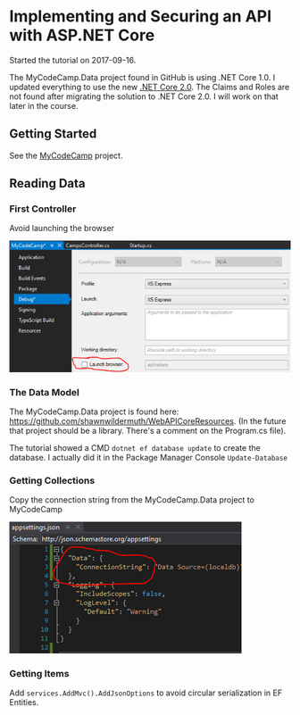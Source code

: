# Implementing and Securing an API with ASP.NET Core
Started the tutorial on 2017-09-16.

The MyCodeCamp.Data project found in GitHub is using .NET Core 1.0. I updated everything to use the new [.NET Core 2.0](https://blogs.msdn.microsoft.com/dotnet/2017/08/14/announcing-net-core-2-0/).
The Claims and Roles are not found after migrating the solution to .NET Core 2.0. I will work on that later in the course.

## Getting Started
See the [MyCodeCamp](MyCodeCamp) project.

## Reading Data

### First Controller
Avoid launching the browser

![Avoid launching the browser](Images/201709160916-Avoid_Launching_The_Browser.png)

### The Data Model

The MyCodeCamp.Data project is found here: https://github.com/shawnwildermuth/WebAPICoreResources. (In the future that project should be a library. There's a comment on the Program.cs file).

The tutorial showed a CMD `dotnet ef database update` to create the database. I actually did it in the Package Manager Console `Update-Database`

### Getting Collections

Copy the connection string from the MyCodeCamp.Data project to MyCodeCamp

![Copy the connection string](Images/201709161023-Copy_The_Connection_String.png)

### Getting Items

Add `services.AddMvc().AddJsonOptions` to avoid circular serialization in EF Entities.


